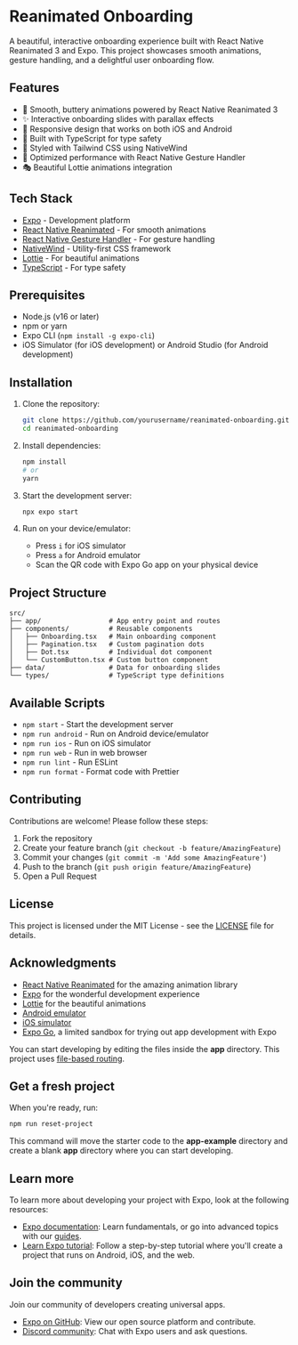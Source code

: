 # Reanimated Onboarding

A beautiful, interactive onboarding experience built with React Native Reanimated 3 and Expo. This project showcases smooth animations, gesture handling, and a delightful user onboarding flow.

## Features

- 🎨 Smooth, buttery animations powered by React Native Reanimated 3
- ✨ Interactive onboarding slides with parallax effects
- 📱 Responsive design that works on both iOS and Android
- 🎯 Built with TypeScript for type safety
- 🎨 Styled with Tailwind CSS using NativeWind
- 🚀 Optimized performance with React Native Gesture Handler
- 🎭 Beautiful Lottie animations integration

## Tech Stack

- [Expo](https://expo.dev/) - Development platform
- [React Native Reanimated](https://docs.swmansion.com/react-native-reanimated/) - For smooth animations
- [React Native Gesture Handler](https://docs.swmansion.com/react-native-gesture-handler/) - For gesture handling
- [NativeWind](https://www.nativewind.dev/) - Utility-first CSS framework
- [Lottie](https://airbnb.design/lottie/) - For beautiful animations
- [TypeScript](https://www.typescriptlang.org/) - For type safety

## Prerequisites

- Node.js (v16 or later)
- npm or yarn
- Expo CLI (`npm install -g expo-cli`)
- iOS Simulator (for iOS development) or Android Studio (for Android development)

## Installation

1. Clone the repository:
   ```bash
   git clone https://github.com/yourusername/reanimated-onboarding.git
   cd reanimated-onboarding
   ```

2. Install dependencies:
   ```bash
   npm install
   # or
   yarn
   ```

3. Start the development server:
   ```bash
   npx expo start
   ```

4. Run on your device/emulator:
   - Press `i` for iOS simulator
   - Press `a` for Android emulator
   - Scan the QR code with Expo Go app on your physical device

## Project Structure

```
src/
├── app/                 # App entry point and routes
├── components/          # Reusable components
│   ├── Onboarding.tsx   # Main onboarding component
│   ├── Pagination.tsx   # Custom pagination dots
│   ├── Dot.tsx          # Individual dot component
│   └── CustomButton.tsx # Custom button component
├── data/                # Data for onboarding slides
└── types/               # TypeScript type definitions
```

## Available Scripts

- `npm start` - Start the development server
- `npm run android` - Run on Android device/emulator
- `npm run ios` - Run on iOS simulator
- `npm run web` - Run in web browser
- `npm run lint` - Run ESLint
- `npm run format` - Format code with Prettier

## Contributing

Contributions are welcome! Please follow these steps:

1. Fork the repository
2. Create your feature branch (`git checkout -b feature/AmazingFeature`)
3. Commit your changes (`git commit -m 'Add some AmazingFeature'`)
4. Push to the branch (`git push origin feature/AmazingFeature`)
5. Open a Pull Request

## License

This project is licensed under the MIT License - see the [LICENSE](LICENSE) file for details.

## Acknowledgments

- [React Native Reanimated](https://docs.swmansion.com/react-native-reanimated/) for the amazing animation library
- [Expo](https://expo.dev/) for the wonderful development experience
- [Lottie](https://airbnb.design/lottie/) for the beautiful animations
- [Android emulator](https://docs.expo.dev/workflow/android-studio-emulator/)
- [iOS simulator](https://docs.expo.dev/workflow/ios-simulator/)
- [Expo Go](https://expo.dev/go), a limited sandbox for trying out app development with Expo

You can start developing by editing the files inside the **app** directory. This project uses [file-based routing](https://docs.expo.dev/router/introduction).

## Get a fresh project

When you're ready, run:

```bash
npm run reset-project
```

This command will move the starter code to the **app-example** directory and create a blank **app** directory where you can start developing.

## Learn more

To learn more about developing your project with Expo, look at the following resources:

- [Expo documentation](https://docs.expo.dev/): Learn fundamentals, or go into advanced topics with our [guides](https://docs.expo.dev/guides).
- [Learn Expo tutorial](https://docs.expo.dev/tutorial/introduction/): Follow a step-by-step tutorial where you'll create a project that runs on Android, iOS, and the web.

## Join the community

Join our community of developers creating universal apps.

- [Expo on GitHub](https://github.com/expo/expo): View our open source platform and contribute.
- [Discord community](https://chat.expo.dev): Chat with Expo users and ask questions.
